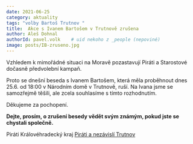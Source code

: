 ```yaml
---
date: 2021-06-25
category: aktuality
tags: "volby Bartoš Trutnov "
title:  Akce s Ivanem Bartošem v Trutnově zrušena
author: Aleš Dohnal
authorId: pavel.volk    # uid nekoho z _people (nepoviné)
image: posts/IB-zruseno.jpg
---
```


Vzhledem k mimořádné situaci na Moravě pozastavují Piráti a Starostové dočasně předvolební kampaň. 

Proto se dnešní beseda s Ivanem Bartošem, která měla proběhnout dnes 25.6. od 18:00 v Národním domě v Trutnově, ruší. Na Ivana jsme se samozřejmě těšili, ale zcela souhlasíme s tímto rozhodnutím. 

Děkujeme za pochopení. 

**Dejte, prosím, o zrušení besedy vědět svým známým, pokud jste se chystali společně.**
 
  
Piráti Královéhradecký kraj
[Piráti a nezávislí Trutnov](https://www.piratitrutnov.cz)

 
